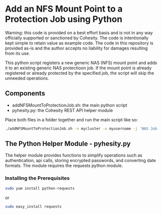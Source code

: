 # Add an NFS Mount Point to a Protection Job using Python

Warning: this code is provided on a best effort basis and is not in any way officially supported or sanctioned by Cohesity. The code is intentionally kept simple to retain value as example code. The code in this repository is provided as-is and the author accepts no liability for damages resulting from its use.

This python script registers a new generic NAS (NFS) mount point and adds it to an existing generic NAS protectioon job. If the mount point is already registered or already protected by the specified job, the script will skip the unneeded operations. 

## Components

* addNFSMountToProtectionJob.sh: the main python script
* pyhesity.py: the Cohesity REST API helper module

Place both files in a folder together and run the main script like so:
```bash
./addNFSMountToProtectionJob.sh -v mycluster -u myusername -j 'NAS Job Name' -m 192.168.1.4:/var/nfs2
```

## The Python Helper Module - pyhesity.py
The helper module provides functions to simplify operations such as authentication, api calls, storing encrypted passwords, and converting date formats. The module requires the requests python module.

### Installing the Prerequisites
```bash
sudo yum install python-requests
```
or

```bash
sudo easy_install requests
```

